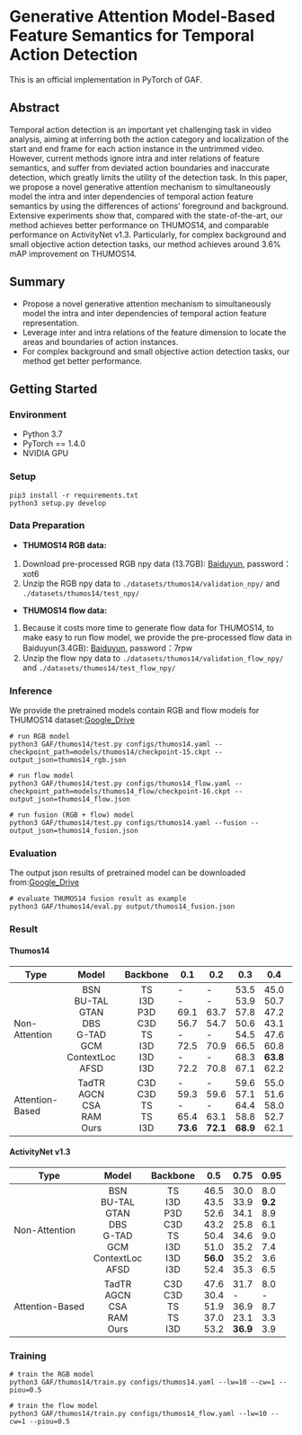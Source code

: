 # Generative Attention Model-Based Feature Semantics for Temporal Action Detection

This is an official implementation in PyTorch of GAF. 

## Abstract

Temporal action detection is an important yet challenging task in video analysis, aiming at inferring both the action category and localization of the start and end frame for each action instance in the untrimmed video. However, current methods ignore intra and inter relations of feature semantics, and suffer from deviated action boundaries and inaccurate detection, which greatly limits the utility of the detection task. In this paper, we propose a novel generative attention mechanism to simultaneously model the intra and inter dependencies of temporal action feature semantics by using the differences of actions’ foreground and background. Extensive experiments show that, compared with the state-of-the-art, our method achieves better performance on THUMOS14, and comparable performance on ActivityNet v1.3. Particularly, for complex background and small objective action detection tasks, our method achieves around 3.6% mAP improvement on THUMOS14.

## Summary

- Propose a novel generative attention mechanism to simultaneously model the intra and inter dependencies of temporal action feature representation.
- Leverage inter and intra relations of the feature dimension to locate the areas and boundaries of action instances.
- For complex background and small objective action detection tasks, our method get better performance.

## Getting Started

### Environment

- Python 3.7
- PyTorch == 1.4.0
- NVIDIA GPU

### Setup

```shell script
pip3 install -r requirements.txt
python3 setup.py develop
```

### Data Preparation

- **THUMOS14 RGB data:**

1. Download pre-processed RGB npy data (13.7GB): [Baiduyun](https://pan.baidu.com/s/1MRm6F9cgOv4MSlNajwaI4g ), password：xot6
2. Unzip the RGB npy data to `./datasets/thumos14/validation_npy/` and `./datasets/thumos14/test_npy/`

- **THUMOS14 flow data:**

1. Because it costs more time to generate flow data for THUMOS14, to make easy to run flow model, we provide the pre-processed flow data in Baiduyun(3.4GB):
   [Baiduyun](https://pan.baidu.com/s/1_Zm_FQRnTtTkXEAkCQgnAg ), password：7rpw
1. Unzip the flow npy data to `./datasets/thumos14/validation_flow_npy/` and `./datasets/thumos14/test_flow_npy/`



### Inference

We provide the pretrained models contain RGB and flow models for THUMOS14 dataset:[Google_Drive](https://drive.google.com/drive/folders/10RO2OrTm3p-ATiSnOyhYPRAc80y_4UMS?usp=sharing)

```shell script
# run RGB model
python3 GAF/thumos14/test.py configs/thumos14.yaml --checkpoint_path=models/thumos14/checkpoint-15.ckpt --output_json=thumos14_rgb.json

# run flow model
python3 GAF/thumos14/test.py configs/thumos14_flow.yaml --checkpoint_path=models/thumos14_flow/checkpoint-16.ckpt --output_json=thumos14_flow.json

# run fusion (RGB + flow) model
python3 GAF/thumos14/test.py configs/thumos14.yaml --fusion --output_json=thumos14_fusion.json
```

### Evaluation

The output json results of pretrained model can be downloaded from:[Google_Drive](https://drive.google.com/file/d/1pmQjIT57OlJLLJZh0a7GExhr3V3HKvtf/view?usp=sharing)

```shell script
# evaluate THUMOS14 fusion result as example
python3 GAF/thumos14/eval.py output/thumos14_fusion.json
```

### Result

#### Thumos14

| Type            |                            Model                             |                           Backbone                           | 0.1                                                          | 0.2                                                          | 0.3                                                          | 0.4                                                          | 0.5                                                          |
| --------------- | :----------------------------------------------------------: | :----------------------------------------------------------: | ------------------------------------------------------------ | ------------------------------------------------------------ | ------------------------------------------------------------ | ------------------------------------------------------------ | ------------------------------------------------------------ |
| Non-Attention   | BSN<br />BU-TAL <br />GTAN<br />DBS<br />G-TAD<br />GCM<br />ContextLoc<br />AFSD | TS<br />I3D<br />P3D<br />C3D<br />TS<br />I3D<br />I3D<br />I3D<br /> | -<br />-<br />69.1<br />56.7<br />-<br />72.5<br />-<br />72.2 | -<br />-<br />63.7<br />54.7<br />-<br />70.9<br />-<br />70.8 | 53.5<br />53.9<br />57.8<br />50.6<br />54.5<br />66.5<br />68.3<br />67.1 | 45.0<br />50.7<br />47.2<br />43.1<br />47.6<br />60.8<br />**63.8**<br />62.2 | 36.9<br />45.4<br />38.8<br />34.3<br />40.2<br />51.9<br />54.3<br />55.5 |
| Attention-Based |         TadTR<br />AGCN<br />CSA<br />RAM<br />Ours          |            C3D<br />C3D<br />TS<br />TS<br />I3D             | -<br />59.3<br />-<br />65.4<br />**73.6**                   | -<br />59.6<br />-<br />63.1<br />**72.1**                   | 59.6<br />57.1<br />64.4<br />58.8<br />**68.9**             | 55.0<br />51.6<br />58.0<br />52.7<br />62.1                 |46.6<br />38.6<br />49.2<br />43.7<br />**55.9**   |

#### ActivityNet v1.3

| Type            |                            Model                             |                           Backbone                           | 0.5                                                          | 0.75                                                         | 0.95                                                         |
| --------------- | :----------------------------------------------------------: | :----------------------------------------------------------: | ------------------------------------------------------------ | ------------------------------------------------------------ | ------------------------------------------------------------ |
| Non-Attention   | BSN<br />BU-TAL <br />GTAN<br />DBS<br />G-TAD<br />GCM<br />ContextLoc<br />AFSD | TS<br />I3D<br />P3D<br />C3D<br />TS<br />I3D<br />I3D<br />I3D<br /> | 46.5<br />43.5<br />52.6<br />43.2<br />50.4<br />51.0<br />**56.0**<br />52.4 | 30.0<br />33.9<br />34.1<br />25.8<br />34.6<br />35.2<br />35.2<br />35.3 | 8.0<br />**9.2**<br />8.9<br />6.1<br />9.0<br />7.4<br />3.6<br />6.5 |
| Attention-Based |         TadTR<br />AGCN<br />CSA<br />RAM<br />Ours          |            C3D<br />C3D<br />TS<br />TS<br />I3D             | 47.6<br />30.4<br />51.9<br />37.0<br />53.2                 | 31.7<br />-<br />36.9<br />23.1<br />**36.9**                | 8.0<br />-<br />8.7<br />3.3<br />3.9                        |

### Training

```shell script
# train the RGB model
python3 GAF/thumos14/train.py configs/thumos14.yaml --lw=10 --cw=1 --piou=0.5

# train the flow model
python3 GAF/thumos14/train.py configs/thumos14_flow.yaml --lw=10 --cw=1 --piou=0.5
```

### 
